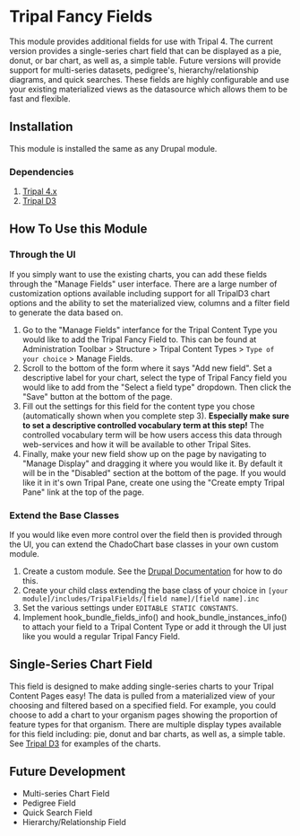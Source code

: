 # Tripal Fancy Fields

This module provides additional fields for use with Tripal 4. The current version provides a single-series chart field that can be displayed as a pie, donut, or bar chart, as well as, a simple table. Future versions will provide support for multi-series datasets, pedigree's, hierarchy/relationship diagrams, and quick searches. These fields are highly configurable and use your existing materialized views as the datasource which allows them to be fast and flexible.

## Installation
This module is installed the same as any Drupal module. 
### Dependencies
1. [Tripal 4.x](https://github.com/tripal/tripal)
2. [Tripal D3](https://github.com/tripal/tripald3)

## How To Use this Module
### Through the UI
If you simply want to use the existing charts, you can add these fields through the "Manage Fields" user interface. There are a large number of customization options available including support for all TripalD3 chart options and the ability to set the materialized view, columns and a filter field to generate the data based on.
1. Go to the "Manage Fields" interfance for the Tripal Content Type you would like to add the Tripal Fancy Field to. This can be found at Administration Toolbar > Structure > Tripal Content Types > `Type of your choice` > Manage Fields.
2. Scroll to the bottom of the form where it says "Add new field". Set a descriptive label for your chart, select the type of Tripal Fancy field you would like to add from the "Select a field type" dropdown. Then click the "Save" button at the bottom of the page.
3. Fill out the settings for this field for the content type you chose (automatically shown when you complete step 3). **Especially make sure to set a descriptive controlled vocabulary term at this step!** The controlled vocabulary term will be how users access this data through web-services and how it will be available to other Tripal Sites.
6. Finally, make your new field show up on the page by navigating to "Manage Display" and dragging it where you would like it. By default it will be in the "Disabled" section at the bottom of the page. If you would like it in it's own Tripal Pane, create one using the "Create empty Tripal Pane" link at the top of the page.

### Extend the Base Classes
If you would like even more control over the field then is provided through the UI, you can extend the ChadoChart base classes in your own custom module.
1. Create a custom module. See the [Drupal Documentation](https://www.drupal.org/docs/creating-custom-modules) for how to do this.
2. Create your child class extending the base class of your choice in `[your module]/includes/TripalFields/[field name]/[field name].inc`
3. Set the various settings under `EDITABLE STATIC CONSTANTS`.
4. Implement hook_bundle_fields_info() and hook_bundle_instances_info() to attach your field to a Tripal Content Type or add it through the UI just like you would a regular Tripal Fancy Field.

## Single-Series Chart Field
This field is designed to make adding single-series charts to your Tripal Content Pages easy! The data is pulled from a materialized view of your choosing and filtered based on a specified field. For example, you could choose to add a chart to your organism pages showing the proportion of feature types for that organism. There are multiple display types available for this field including: pie, donut and bar charts, as well as, a simple table. See [Tripal D3](https://github.com/tripal/tripald3) for examples of the charts.

## Future Development
- Multi-series Chart Field
- Pedigree Field
- Quick Search Field
- Hierarchy/Relationship Field

